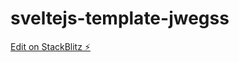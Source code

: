 # sveltejs-template-jwegss

[Edit on StackBlitz ⚡️](https://jake.stackblitz.com/edit/sveltejs-template-jwegss)